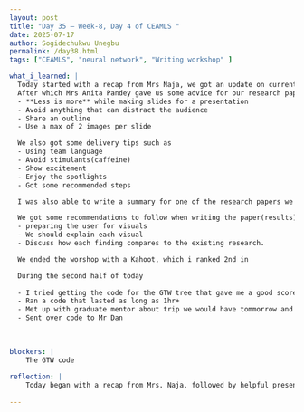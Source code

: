 ```yaml
---
layout: post
title: "Day 35 – Week-8, Day 4 of CEAMLS "
date: 2025-07-17
author: Sogidechukwu Unegbu
permalink: /day38.html
tags: ["CEAMLS", "neural network", "Writing workshop" ]

what_i_learned: |
  Today started with a recap from Mrs Naja, we got an update on current progress and what would be expected of us next week.
  After which Mrs Anita Pandey gave us some advice for our research paper, and elevator pitch such as;
  - **Less is more** while making slides for a presentation
  - Avoid anything that can distract the audience
  - Share an outline
  - Use a max of 2 images per slide

  We also got some delivery tips such as 
  - Using team language
  - Avoid stimulants(caffeine)
  - Show excitement
  - Enjoy the spotlights
  - Got some recommended steps

  I was also able to write a summary for one of the research papers we read

  We got some recommendations to follow when writing the paper(results) such as
  - preparing the user for visuals
  - We should explain each visual
  - Discuss how each finding compares to the existing research.

  We ended the worshop with a Kahoot, which i ranked 2nd in

  During the second half of today 
  
  - I tried getting the code for the GTW tree that gave me a good score but I was unable to do so, the good thing is my gradient booosting has a high  r2 score of (0.84).
  - Ran a code that lasted as long as 1hr+
  - Met up with graduate mentor about trip we would have tommorrow and what to expect.
  - Sent over code to Mr Dan
  
    
    
blockers: |
    The GTW code
  
reflection: |
    Today began with a recap from Mrs. Naja, followed by helpful presentation and writing tips from Mrs. Anita Pandey. I learned to keep slides simple, avoid distractions, and use team-oriented language when presenting. I summarized a research paper and got advice on how to explain visuals and compare findings. I placed 2nd in a Kahoot quiz that wrapped up the session. Later, I struggled with retrieving my GTW code, but my Gradient Boosting model achieved a strong R² score of 0.84.
    
---
```

